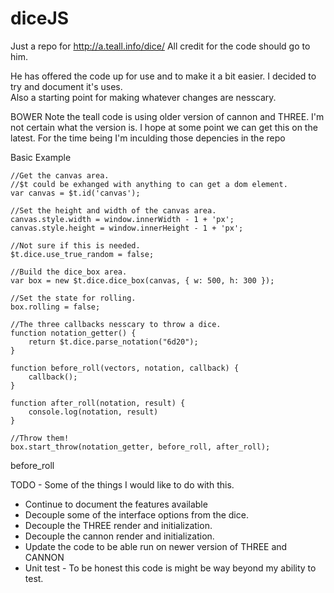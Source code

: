 # diceJS

Just a repo for http://a.teall.info/dice/
All credit for the code should go to him.

He has offered the code up for use and to make it a bit easier. 
I decided to try and document it's uses.  
Also a starting point for making whatever changes are nesscary.

BOWER
Note the teall code is using older version of cannon and THREE.  I'm not certain what the version is.  I hope at some point we can get this on the latest.  For the time being I'm inculding those depencies in the repo

Basic Example

```
//Get the canvas area.
//$t could be exhanged with anything to can get a dom element.
var canvas = $t.id('canvas');

//Set the height and width of the canvas area.
canvas.style.width = window.innerWidth - 1 + 'px';
canvas.style.height = window.innerHeight - 1 + 'px';

//Not sure if this is needed.
$t.dice.use_true_random = false;

//Build the dice_box area.
var box = new $t.dice.dice_box(canvas, { w: 500, h: 300 });

//Set the state for rolling.				
box.rolling = false;

//The three callbacks nesscary to throw a dice.
function notation_getter() {
	return $t.dice.parse_notation("6d20");
}

function before_roll(vectors, notation, callback) {
	callback();
}

function after_roll(notation, result) {
	console.log(notation, result)
}

//Throw them!
box.start_throw(notation_getter, before_roll, after_roll);
```

before_roll


TODO - Some of the things I would like to do with this.
  * Continue to document the features available
  * Decouple some of the interface options from the dice.
  * Decouple the THREE render and initialization.
  * Decouple the cannon render and initialization.
  * Update the code to be able run on newer version of THREE and CANNON
  * Unit test - To be honest this code is might be way beyond my ability to test.
